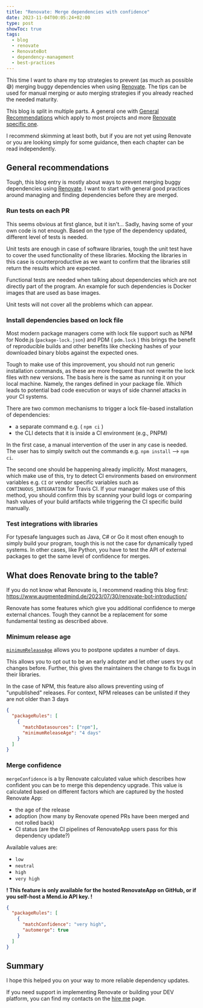 ```yaml
---
title: "Renovate: Merge dependencies with confidence"
date: 2023-11-04T00:05:24+02:00
type: post
showToc: true
tags:
  - blog
  - renovate
  - RenovateBot
  - dependency-management
  - best-practices
---
```


This time I want to share my top strategies to prevent (as much as possible 😅) merging buggy dependencies
when using [Renovate](https://github.com/renovatebot/renovate/).
The tips can be used for manual merging or auto merging strategies if you already reached the needed maturity.

<!--more-->

This blog is split in multiple parts. A general one with [General Recommendations](#general-recommendations)
which apply to most projects and more [Renovate specific one](#what-does-renovate-bring-to-the-table).

I recommend skimming at least both, but if you are not yet using Renovate or you are looking simply for some guidance,
then each chapter can be read independently.

## General recommendations

Tough, this blog entry is mostly about ways to prevent merging buggy dependencies using [Renovate](https://github.com/renovatebot/renovate/).
I want to start with general good practices around managing and finding dependencies before they are merged.

### Run tests on each PR

This seems obvious at first glance, but it isn't...
Sadly, having some of your own code is not enough.
Based on the type of the dependency updated, different level of tests is needed.

Unit tests are enough in case of software libraries,
tough the unit test have
to cover the used functionality of these libraries.
Mocking the libraries in this case is counterproductive
as we want to confirm that the libraries still return the results which are expected.

Functional tests are needed when talking about dependencies which are not directly part of the program.
An example for such dependencies is Docker images that are used as base images.

Unit tests will not cover all the problems which can appear.

### Install dependencies based on lock file

Most modern package managers come with lock file support such as NPM for Node.js (`package-lock.json`) and PDM
( `pdm.lock` ) this brings the benefit of reproducible builds and other benefits
like checking hashes of your downloaded binary blobs against the expected ones.

Tough to make use of this improvement, you should not run generic installation commands,
as these are more frequent than not rewrite the lock files with new versions.
The basis here is the same as running it on your local machine.
Namely, the ranges defined in your package file.
Which leads to potential bad code execution or ways of side channel attacks in your CI systems.

There are two common mechanisms to trigger a lock file-based installation of dependencies:

- a separate command e.g. ( `npm ci` )
- the CLI detects that it is inside a CI environment (e.g., PNPM)

In the first case, a manual intervention of the user in any case is needed.
The user has to simply switch out the commands e.g. `npm install` --> `npm ci`.

The second one should be happening already implicitly.
Most managers, which make use of this, try
to detect CI environments based on environment variables e.g. `CI` or vendor specific variables such as `CONTINUOUS_INTEGRATION`
for Travis CI.
If your manager makes use of this method,
you should confirm this by scanning your build logs
or comparing hash values of your build artifacts while triggering the CI specific build manually.

### Test integrations with libraries

For typesafe languages such as Java, C# or Go it most often enough to simply build your program,
tough this is not the case for dynamically typed systems.
In other cases, like Python,
you have to test the API of external packages to get the same level of confidence for merges.

## What does Renovate bring to the table?

If you do not know what Renovate is, I recommend reading this blog first:
<https://www.augmentedmind.de/2023/07/30/renovate-bot-introduction/>

Renovate has some features which give you additional confidence to merge external chances.
Tough they cannot be a replacement for some fundamental testing as described above.

### Minimum release age

[`minimumReleaseAge`](https://docs.renovatebot.com/configuration-options/#minimumreleaseage) allows you to postpone updates a number of days.

This allows you to opt out to be an early adopter and let other users try out changes before.
Further, this gives the maintainers the change to fix bugs in their libraries.

In the case of NPM, this feature also allows preventing using of "unpublished" releases.
For context, NPM releases can be unlisted if they are not older than 3 days

```json
{
  "packageRules": [
    {
      "matchDatasources": ["npm"],
      "minimumReleaseAge": "4 days"
    }
  ]
}
```

### Merge confidence

`mergeConfidence` is a by Renovate calculated value which describes how confident you can be to merge this dependency upgrade.
This value is calculated based on different factors which are captured by the hosted Renovate App:

- the age of the release
- adoption (how many by Renovate opened PRs have been merged and not rolled back)
- CI status (are the CI pipelines of RenovateApp users pass for this dependency update?)

Available values are:

- `low`
- `neutral`
- `high`
- `very high`

**! This feature is only available for the hosted RenovateApp on GitHub, or if you self-host a Mend.io API key. !**

```json
{
  "packageRules": [
    {
      "matchConfidence": "very high",
      "automerge": true
    }
  ]
}
```

## Summary

I hope this helped you on your way to more reliable dependency updates.

If you need support in implementing Renovate
or building your DEV platform, you can find my contacts on the [hire me](../hire) page.
